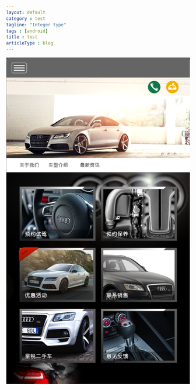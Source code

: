 ```yaml
---
layout: default
category : test
tagline: "Integer type"
tags : [android]
title : test
articleType : blog
---
```



<img class="img-responsive" src="img/test/car-test-index.png"></img>